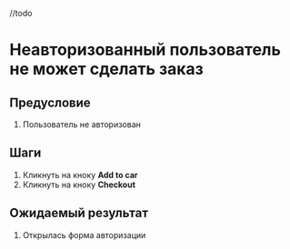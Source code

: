 //todo
# Неавторизованный пользователь не может сделать заказ

## Предусловие

1. Пользователь не авторизован

## Шаги

1. Кликнуть на кноку **Add to car**
2. Кликнуть на кноку **Checkout**

## Ожидаемый результат

1. Открылась форма авторизации